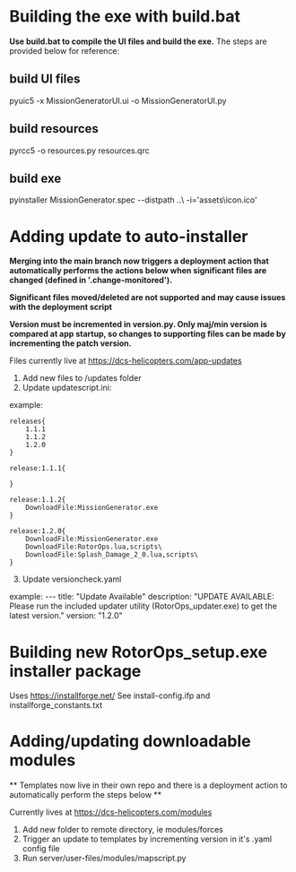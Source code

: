 # Building the exe with build.bat

**Use build.bat to compile the UI files and build the exe.**
The steps are provided below for reference:

## build UI files
pyuic5 -x MissionGeneratorUI.ui -o MissionGeneratorUI.py  

## build resources 
pyrcc5 -o resources.py resources.qrc

## build exe
pyinstaller MissionGenerator.spec --distpath ..\ -i='assets\icon.ico' 


# Adding update to auto-installer

**Merging into the main branch now triggers a deployment action that automatically performs the actions below when significant files are changed (defined in '.change-monitored').**

**Significant files moved/deleted are not supported and may cause issues with the deployment script**

**Version must be incremented in version.py.  Only maj/min version is compared at app startup, so changes to supporting files can be made by incrementing the patch version.**


Files currently live at https://dcs-helicopters.com/app-updates

1) Add new files to /updates folder
2) Update updatescript.ini:

example:

    releases{
        1.1.1
        1.1.2
        1.2.0
    }

    release:1.1.1{
        
    }

    release:1.1.2{
        DownloadFile:MissionGenerator.exe
    }

    release:1.2.0{
        DownloadFile:MissionGenerator.exe
        DownloadFile:RotorOps.lua,scripts\
        DownloadFile:Splash_Damage_2_0.lua,scripts\
    }

3) Update versioncheck.yaml

example:
    --- 
    title: "Update Available"
    description: "UPDATE AVAILABLE:  Please run the included updater utility (RotorOps_updater.exe) to get the latest version."
    version: "1.2.0"

# Building new RotorOps_setup.exe installer package

Uses https://installforge.net/
See install-config.ifp and installforge_constants.txt

# Adding/updating downloadable modules

** Templates now live in their own repo and there is a deployment action to automatically perform the steps below **

Currently lives at https://dcs-helicopters.com/modules
1) Add new folder to remote directory, ie modules/forces
2) Trigger an update to templates by incrementing version in it's .yaml config file
3) Run server/user-files/modules/mapscript.py



